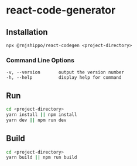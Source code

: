 # react-code-generator

## Installation

```
npx @rnjshippo/react-codegen <project-directory>
```

### Command Line Options

```
-v, --version       output the version number
-h, --help          display help for command
```

## Run

```bash
cd <project-directory>
yarn install || npm install
yarn dev || npm run dev
```

## Build

```bash
cd <project-directory>
yarn build || npm run build
```
